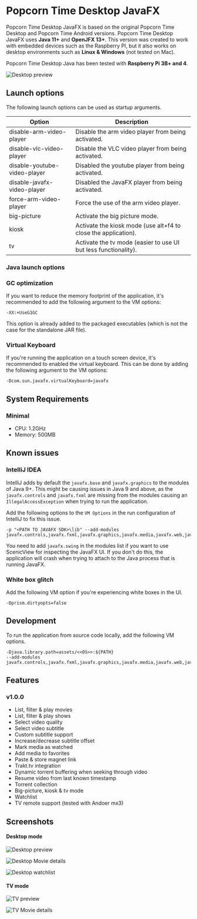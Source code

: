 # Popcorn Time Desktop JavaFX

Popcorn Time Desktop JavaFX is based on the original Popcorn Time Desktop and Popcorn Time Android versions.
Popcorn Time Desktop JavaFX uses **Java 11+** and **OpenJFX 13+**.
This version was created to work with embedded devices such as the Raspberry PI, 
but it also works on desktop environments such as **Linux & Windows** (not tested on Mac).

Popcorn Time Desktop Java has been tested with **Raspberry Pi 3B+ and 4**.

![Desktop preview](https://i.imgur.com/5NDWam2.png)

## Launch options

The following launch options can be used as startup arguments.

Option                          | Description
---                             | ---
disable-arm-video-player        | Disable the arm video player from being activated.
disable-vlc-video-player        | Disable the VLC video player from being activated.
disable-youtube-video-player    | Disabled the youtube player from being activated.
disable-javafx-video-player     | Disabled the JavaFX player from being activated.
force-arm-video-player          | Force the use of the arm video player.
big-picture                     | Activate the big picture mode.
kiosk                           | Activate the kiosk mode (use alt+f4 to close the application).
tv                              | Activate the tv mode (easier to use UI but less functionality).

### Java launch options

### GC optimization

If you want to reduce the memory footprint of the application, 
it's recommended to add the following argument to the VM options:

    -XX:+UseG1GC
    
This option is already added to the packaged executables 
(which is not the case for the standalone JAR file).

### Virtual Keyboard

If you're running the application on a touch screen device, 
it's recommended to enabled the virtual keyboard.
This can be done by adding the following argument to the VM options:

    -Dcom.sun.javafx.virtualKeyboard=javafx 

## System Requirements

### Minimal

- CPU: 1.2GHz
- Memory: 500MB

## Known issues  

### IntelliJ IDEA

IntelliJ adds by default the `javafx.base` and `javafx.graphics` to the modules of Java 9+.
This might be causing issues in Java 9 and above, as the `javafx.controls` and `javafx.fxml` are 
missing from the modules causing an `IllegalAccessException` when trying to run the application.

Add the following options to the `VM Options` in the run configuration of IntelliJ to fix this issue. 

    -p "<PATH TO JAVAFX SDK>\lib" --add-modules javafx.controls,javafx.fxml,javafx.graphics,javafx.media,javafx.web,javafx.swing

You need to add `javafx.swing` in the modules list if you want to use ScenicView for inspecting the JavaFX UI.
If you don't do this, the application will crash when trying to attach to the Java process that is running JavaFX.

### White box glitch

Add the following VM option if you're experiencing white boxes in the UI.

    -Dprism.dirtyopts=false

## Development

To run the application from source code locally, add the following VM options.

    -Djava.library.path=assets/<<OS>>:${PATH}
    --add-modules javafx.controls,javafx.fxml,javafx.graphics,javafx.media,javafx.web,javafx.swing

## Features

### v1.0.0

- List, filter & play movies
- List, filter & play shows
- Select video quality
- Select video subtitle
- Custom subtitle support
- Increase/decrease subtitle offset
- Mark media as watched
- Add media to favorites
- Paste & store magnet link
- Trakt.tv integration
- Dynamic torrent buffering when seeking through video
- Resume video from last known timestamp
- Torrent collection
- Big-picture, kiosk & tv mode
- Watchlist
- TV remote support (tested with Andoer mx3)

## Screenshots

#### Desktop mode

![Desktop preview](https://i.imgur.com/5NDWam2.png)

![Desktop Movie details](https://i.imgur.com/zqQelcV.png)

![Desktop watchlist](https://i.imgur.com/aZex7J0.png)

#### TV mode

![TV preview](https://i.imgur.com/QIx9NA2.png)

![TV Movie details](https://i.imgur.com/VUFAdwV.png)
